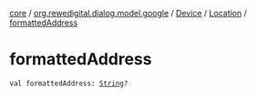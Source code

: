 [core](../../../index.md) / [org.rewedigital.dialog.model.google](../../index.md) / [Device](../index.md) / [Location](index.md) / [formattedAddress](./formatted-address.md)

# formattedAddress

`val formattedAddress: `[`String`](https://kotlinlang.org/api/latest/jvm/stdlib/kotlin/-string/index.html)`?`
